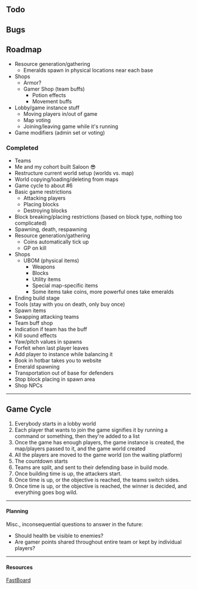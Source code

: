 ## Todo

## Bugs

## Roadmap

- Resource generation/gathering
    - Emeralds spawn in physical locations near each base
- Shops
    - Armor?
    - Gamer Shop (team buffs)
        - Potion effects
        - Movement buffs
- Lobby/game instance stuff
    - Moving players in/out of game
    - Map voting
    - Joining/leaving game while it's running
- Game modifiers (admin set or voting)

### Completed

- Teams
- Me and my cohort built Saloon 😎
- Restructure current world setup (worlds vs. map)
- World copying/loading/deleting from maps
- Game cycle to about #6
- Basic game restrictions
    - Attacking players
    - Placing blocks
    - Destroying blocks
- Block breaking/placing restrictions (based on block type, nothing too complicated)
- Spawning, death, respawning
- Resource generation/gathering
    - Coins automatically tick up
    - GP on kill
- Shops
    - UBOM (physical items)
        - Weapons
        - Blocks
        - Utility items
        - Special map-specific items
        - Some items take coins, more powerful ones take emeralds
- Ending build stage
- Tools (stay with you on death, only buy once)
- Spawn items
- Swapping attacking teams
- Team buff shop
- Indication if team has the buff
- Kill sound effects
- Yaw/pitch values in spawns
- Forfeit when last player leaves
- Add player to instance while balancing it
- Book in hotbar takes you to website
- Emerald spawning
- Transportation out of base for defenders
- Stop block placing in spawn area
- Shop NPCs

---

## Game Cycle

1. Everybody starts in a lobby world
2. Each player that wants to join the game signifies it by running a command or something, then they're added to a list
3. Once the game has enough players, the game instance is created, the map/players passed to it, and the game world
   created
4. All the players are moved to the game world (on the waiting platform)
5. The countdown starts
6. Teams are split, and sent to their defending base in build mode.
7. Once building time is up, the attackers start.
8. Once time is up, or the objective is reached, the teams switch sides.
9. Once time is up, or the objective is reached, the winner is decided, and everything goes bog wild.

---

#### Planning

Misc., inconsequential questions to answer in the future:

- Should health be visible to enemies?
- Are gamer points shared throughout entire team or kept by individual players?

---

#### Resources

[FastBoard](https://github.com/MrMicky-FR/FastBoard)